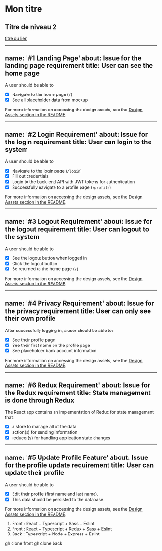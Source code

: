 # Mon titre
## Titre de niveau 2

[titre du lien](http://url.com)

---
name: '#1 Landing Page'
about: Issue for the landing page requirement
title: User can see the home page
---

A user should be able to:

- [x] Navigate to the home page (`/`)
- [x] See all placeholder data from mockup

For more information on accessing the design assets, see the [Design Assets section in the README](https://github.com/OpenClassrooms-Student-Center/Project-10-Bank-API#design-assets).

---
name: '#2 Login Requirement'
about: Issue for the login requirement
title: User can login to the system
---

A user should be able to:

- [x] Navigate to the login page (`/login`)
- [X] Fill out credentials
- [x] Login to the back-end API with JWT tokens for authentication
- [x] Successfully navigate to a profile page (`/profile`)

For more information on accessing the design assets, see the [Design Assets section in the README](https://github.com/OpenClassrooms-Student-Center/Project-10-Bank-API#design-assets).

---
name: '#3 Logout Requirement'
about: Issue for the logout requirement
title: User can logout to the system
---

A user should be able to:

- [x] See the logout button when logged in
- [x] Click the logout button
- [x] Be returned to the home page (`/`)

For more information on accessing the design assets, see the [Design Assets section in the README](https://github.com/OpenClassrooms-Student-Center/Project-10-Bank-API#design-assets).

---
name: '#4 Privacy Requirement'
about: Issue for the privacy requirement
title: User can only see their own profile
---

After successfully logging in, a user should be able to:

- [x] See their profile page
- [x] See their first name on the profile page
- [x] See placeholder bank account information

For more information on accessing the design assets, see the [Design Assets section in the README](https://github.com/OpenClassrooms-Student-Center/Project-10-Bank-API#design-assets).

---
name: '#6 Redux Requirement'
about: Issue for the Redux requirement
title: State management is done through Redux
---

The React app contains an implementation of Redux for state management that:

- [x] a store to manage all of the data
- [x] action(s) for sending information
- [x] reducer(s) for handling application state changes

---
name: '#5 Update Profile Feature'
about: Issue for the profile update requirement
title: User can update their profile
---

A user should be able to:

- [x] Edit their profile (first name and last name).
- [x] This data should be persisted to the database.

For more information on accessing the design assets, see the [Design Assets section in the README](https://github.com/OpenClassrooms-Student-Center/Project-10-Bank-API#design-assets).


1. Front : React + Typescript + Sass + Eslint
2. Front : React + Typescript + Redux + Sass + Eslint
3. Back : Typescript + Node + Express + Eslint

gh clone front
gh clone back
